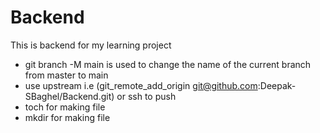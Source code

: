 # Backend 
 
 This is backend for my learning project 

 - git branch -M main is used to change the name of the current branch from master to main
 - use upstream i.e (git_remote_add_origin git@github.com:Deepak-SBaghel/Backend.git)
 or ssh to push
 - toch for making file 
 - mkdir for making file 